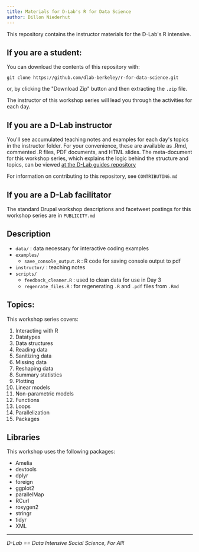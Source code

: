 ```yaml
---
title: Materials for D-Lab's R for Data Science
author: Dillon Niederhut
---
```


This repository contains the instructor materials for the D-Lab's R intensive.

## If you are a student:

You can download the contents of this repository with:

```
git clone https://github.com/dlab-berkeley/r-for-data-science.git
```

or, by clicking the "Download Zip" button and then extracting the `.zip` file.

The instructor of this workshop series will lead you through the activities for each day.

## If you are a D-Lab instructor

You'll see accumulated teaching notes and examples for each day's topics in the instructor folder. For your convenience, these are available as .Rmd, commented .R files, PDF documents, and HTML slides. The meta-document for this workshop series, which explains the logic behind the structure and topics, can be viewed [at the D-Lab guides repository](https://github.com/dlab-berkeley/guides/blob/master/r.pdf)

For information on contributing to this repository, see `CONTRIBUTING.md`

## If you are a D-Lab facilitator

The standard Drupal workshop descriptions and facetweet postings for this workshop series are in `PUBLICITY.md`

## Description

* `data/` : data necessary for interactive coding examples
* `examples/` 
    * `save_console_output.R` : R code for saving console output to pdf
* `instructor/` : teaching notes
* `scripts/`
    * `feedback_cleaner.R` : used to clean data for use in Day 3
    * `regenrate_files.R` : for regenerating `.R` and `.pdf` files from `.Rmd`

## Topics:

This workshop series covers:

1. Interacting with R
2. Datatypes
3. Data structures
4. Reading data
5. Sanitizing data
6. Missing data
7. Reshaping data
8. Summary statistics
9. Plotting
10. Linear models
11. Non-parametric models
12. Functions
13. Loops
14. Parallelization
15. Packages

## Libraries

This workshop uses the following packages:

* Amelia
* devtools
* dplyr
* foreign
* ggplot2
* parallelMap
* RCurl
* roxygen2
* stringr
* tidyr
* XML

---
_D-Lab == Data Intensive Social Science, For All!_
